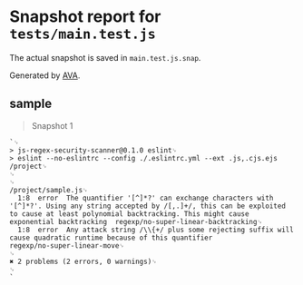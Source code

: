 # Snapshot report for `tests/main.test.js`

The actual snapshot is saved in `main.test.js.snap`.

Generated by [AVA](https://avajs.dev).

## sample

> Snapshot 1

    `␊
    > js-regex-security-scanner@0.1.0 eslint␊
    > eslint --no-eslintrc --config ./.eslintrc.yml --ext .js,.cjs.ejs /project␊
    ␊
    ␊
    /project/sample.js␊
      1:8  error  The quantifier '[^]*?' can exchange characters with '[^]*?'. Using any string accepted by /[,.]+/, this can be exploited to cause at least polynomial backtracking. This might cause exponential backtracking  regexp/no-super-linear-backtracking␊
      1:8  error  Any attack string /\\{+/ plus some rejecting suffix will cause quadratic runtime because of this quantifier                                                                                                     regexp/no-super-linear-move␊
    ␊
    ✖ 2 problems (2 errors, 0 warnings)␊
    ␊
    `
